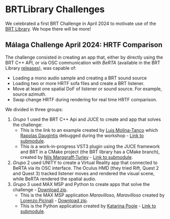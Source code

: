 # BRTLibrary Challenges
We celebrated a first BRT Challenge in April 2024 to motivate use of the [BRT Library](https://github.com/GrupoDiana/BRTLibrary). We hope there will be more!

## Málaga Challenge April 2024: HRTF Comparison
The challenge consisted in creating an app that, either by directly using the BRT C++ API, or via OSC communication with *BeRTA* (available in the BRT Library [releases](https://github.com/GrupoDiana/BRTLibrary/releases)), was capable of:
* Loading a mono audio sample and creating a BRT sound source
* Loading two or more HRTF sofa files and create a BRT listener. 
* Move at least one spatial DoF of listener or sound source. For example, source azimuth.
* Swap change HRTF during rendering for real time HRTF comparison.  

We divided in three groups: 

1. _Grupo_ 1 used the BRT C++ Api and JUCE to create and app that solves the challenge:
   - This is the link to an example created by [Luis Molina-Tanco](https://github.com/lmtanco) which [Rapolas Daugintis](https://github.com/rapolasd) debugged during the workshop - [Link to submodule](). 
   - This is a work-in-progress VST3 plugin using the JUCE framework and BRT in a CMake project (the BRT library has a CMake branch), created by [Nils Marggraff-Turley](https://github.com/Nils-MaTu) - [Link to submodule]().
3. _Grupo_ 2 used UNITY to create a Virtual Reality app that connected to BeRTA via its OSC interface. The Oculus HMD (they tried Rift, Quest 2 and Quest 3) tracked listener moves and rendered the visual scene, while BeRTA rendered the spatial audio.
4. _Grupo_ 3 used MAX MSP and Python to create apps that solve the challenge - [Download zip]().
   - This is the MAX MSP application _Maravilloso, Maravilloso_ created by [Lorenzo Picinali]() - [Download zip]().
   - This is the Python application created by [Katarina Poole](https://github.com/Katarina-Poole) - [Link to submodule]().
     
